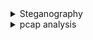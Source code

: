 
<details>
<summary>Steganography</summary>
<br>
  https://github.com/DominicBreuker/stego-toolkit
  <details>
  <summary>Hex Editor</summary>
  <br>
   Use prefered hex editor to open a file and examine its data in hex. 
   For the most part CTL + F to search for the flag beginning as an anchor should find you the flag if the string
   was just typed into the hex values. 
  </details>
  
  <details>
  <summary>Image Colour Manipulation</summary>
  <br>
  Gimp2:
   
  </details>
  
  <details>
  <summary>Embedded Files</summary>
  <br>
  Signs:
   Image distortion, black dots, out or ordinary colour difference.
  
  Steghide:
   --info file.jpg to attempt to detect embedded files
   -sf file.jpg  to extract embedded file
  
  
  
  </details>
  
  
  
</details>


<details>
<summary>pcap analysis</summary>
<br>
  https://packettotal.com/
</details>
